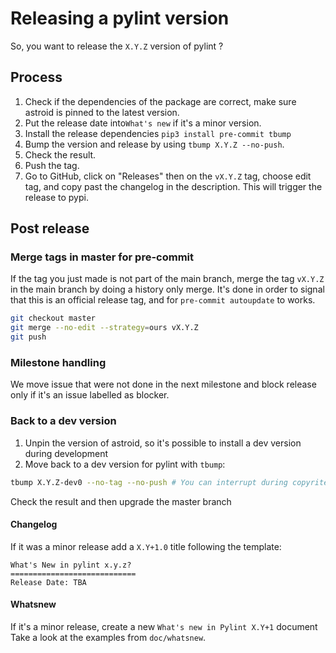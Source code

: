 # Releasing a pylint version

So, you want to release the `X.Y.Z` version of pylint ?

## Process

1. Check if the dependencies of the package are correct, make sure astroid is pinned to
   the latest version.
2. Put the release date into`What's new` if it's a minor version.
3. Install the release dependencies `pip3 install pre-commit tbump`
4. Bump the version and release by using `tbump X.Y.Z --no-push`.
5. Check the result.
6. Push the tag.
7. Go to GitHub, click on "Releases" then on the `vX.Y.Z` tag, choose edit tag, and copy
   past the changelog in the description. This will trigger the release to pypi.

## Post release

### Merge tags in master for pre-commit

If the tag you just made is not part of the main branch, merge the tag `vX.Y.Z` in the
main branch by doing a history only merge. It's done in order to signal that this is an
official release tag, and for `pre-commit autoupdate` to works.

```bash
git checkout master
git merge --no-edit --strategy=ours vX.Y.Z
git push
```

### Milestone handling

We move issue that were not done in the next milestone and block release only if it's an
issue labelled as blocker.

### Back to a dev version

1. Unpin the version of astroid, so it's possible to install a dev version during
   development
2. Move back to a dev version for pylint with `tbump`:

```bash
tbump X.Y.Z-dev0 --no-tag --no-push # You can interrupt during copyrite
```

Check the result and then upgrade the master branch

#### Changelog

If it was a minor release add a `X.Y+1.0` title following the template:

```text
What's New in pylint x.y.z?
============================
Release Date: TBA
```

#### Whatsnew

If it's a minor release, create a new `What's new in Pylint X.Y+1` document Take a look
at the examples from `doc/whatsnew`.
